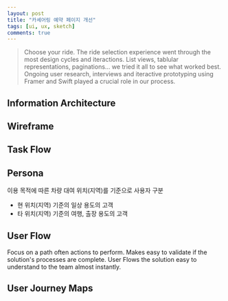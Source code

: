 ```yaml
---
layout: post
title: "카셰어링 예약 페이지 개선"
tags: [ui, ux, sketch]
comments: true
---
```

> Choose your ride. The ride selection experience went through the most design cycles and iteractions. List views, tablular representations, paginations... we tried it all to see what worked best. Ongoing user research, interviews and iteractive prototyping using Framer and Swift played a crucial role in our process.

## Information Architecture

## Wireframe

## Task Flow


## Persona
이용 목적에 따른 차량 대여 위치(지역)를 기준으로 사용자 구분
- 현 위치(지역) 기준의 일상 용도의 고객
- 타 위치(지역) 기준의 여행, 출장 용도의 고객

## User Flow
Focus on a path often actions to perform. Makes easy to validate if the solution's processes are complete. User Flows the solution easy to understand to the team almost instantly.

## User Journey Maps
